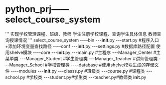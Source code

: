 # python_prj——select_course_system
'''
实现学校管理课程、班级、教师
学生注册学校课程、查询学生具体信息
教师查询授课情况
'''
select_course_system
----bin
	---__init__.py
	---start.py    #程序入口+添加环境变量查找路径
----conf
	---__init__.py
	---settings.py #数据库路径配置 使用shelve模块
----core
	---__init__.py
	---main.py     #主程序
		---Manager_Center  #主菜单类
		---Manager_Student #学生管理类
		---Manager_Teacher #讲师管理类
		---Manager_School  #学校管理类
----database #使用shelve模块生成的存储文件
----modules
	---__init__.py
	---classs.py #班级类
	---course.py #课程类
	---school.py #学校类
	---student.py#学生类
	---teacher.py#教师类
__init__.py